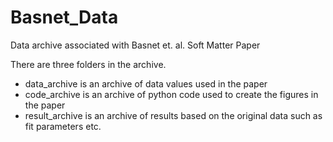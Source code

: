 # Basnet_Data
Data archive associated with Basnet et. al. Soft Matter Paper

There are three folders in the archive.  
* data_archive is an archive of data values used in the paper
* code_archive is an archive of python code used to create the figures in the paper
* result_archive is an archive of results based on the original data such as fit parameters etc.
